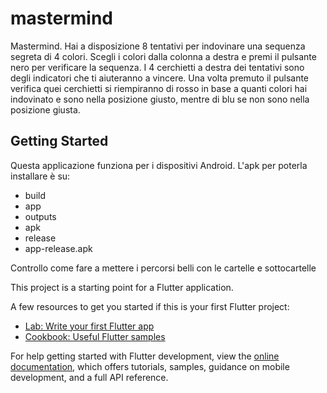 # mastermind

Mastermind. Hai a disposizione 8 tentativi per indovinare una sequenza segreta di 4 colori. Scegli i colori dalla colonna
a destra e premi il pulsante nero per verificare la sequenza. I 4 cerchietti a destra dei tentativi sono degli indicatori che
ti aiuteranno a vincere. Una volta premuto il pulsante verifica quei cerchietti si riempiranno di rosso in base a quanti
colori hai indovinato e sono nella posizione giusto, mentre di blu se non sono nella posizione giusta.

## Getting Started

Questa applicazione funziona per i dispositivi Android. L'apk per poterla installare è su:
- build
- app
- outputs
- apk
- release
- app-release.apk

Controllo come fare a mettere i percorsi belli con le cartelle e sottocartelle


This project is a starting point for a Flutter application.

A few resources to get you started if this is your first Flutter project:

- [Lab: Write your first Flutter app](https://docs.flutter.dev/get-started/codelab)
- [Cookbook: Useful Flutter samples](https://docs.flutter.dev/cookbook)

For help getting started with Flutter development, view the
[online documentation](https://docs.flutter.dev/), which offers tutorials,
samples, guidance on mobile development, and a full API reference.
